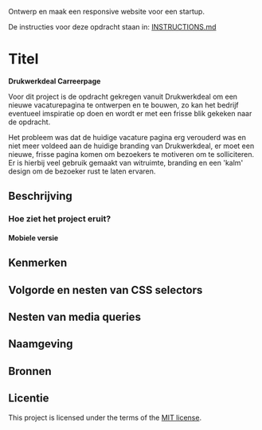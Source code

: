 Ontwerp en maak een responsive website voor een startup.

De instructies voor deze opdracht staan in: [INSTRUCTIONS.md](https://github.com/fdnd-task/the-startup-responsive-interactieve-website/blob/main/docs/INSTRUCTIONS.md)

# Titel

<strong>Drukwerkdeal Carreerpage</strong>

Voor dit project is de opdracht gekregen vanuit Drukwerkdeal om een nieuwe vacaturepagina te ontwerpen en te bouwen, zo kan het bedrijf eventueel imspiratie op doen en wordt er met een frisse blik gekeken naar de opdracht.

Het probleem was dat de huidige vacature pagina erg verouderd was en niet meer voldeed aan de huidige branding van Drukwerkdeal, er moet een nieuwe, frisse pagina komen om bezoekers te motiveren om te solliciteren. Er is hierbij veel gebruik gemaakt van witruimte, branding en een 'kalm' design om de bezoeker rust te laten ervaren.

## Beschrijving
<!-- In de Beschrijving staat hoe je project er uit ziet, hoe het werkt en wat je er mee kan. -->
### Hoe ziet het project eruit?

#### Mobiele versie

<!-- Voeg een mooie poster visual toe 📸 -->
<!-- Voeg een link toe naar Github Pages 🌐-->

## Kenmerken
<!-- Bij Kenmerken staat welke technieken zijn gebruikt en hoe. Wat is de HTML structuur? Wat zijn de belangrijkste dingen in CSS? Wat is er met JS gedaan en hoe? -->

## Volgorde en nesten van CSS selectors



## Nesten van media queries


## Naamgeving

## Bronnen

## Licentie

This project is licensed under the terms of the [MIT license](./LICENSE).


